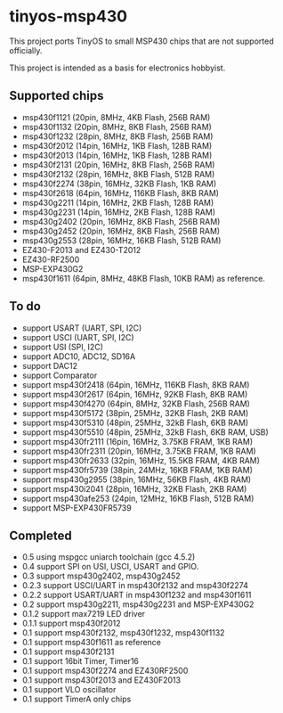 tinyos-msp430
=============

This project ports TinyOS to small MSP430 chips that are not supported
officially.

This project is intended as a basis for electronics hobbyist.

Supported chips
---------------

* msp430f1121 (20pin, 8MHz, 4KB Flash, 256B RAM)
* msp430f1132 (20pin, 8MHz, 8KB Flash, 256B RAM)
* msp430f1232 (28pin, 8MHz, 8KB Flash, 256B RAM)
* msp430f2012 (14pin, 16MHz, 1KB Flash, 128B RAM)
* msp430f2013 (14pin, 16MHz, 1KB Flash, 128B RAM)
* msp430f2131 (20pin, 16MHz, 8KB Flash, 256B RAM)
* msp430f2132 (28pin, 16MHz, 8KB Flash, 512B RAM)
* msp430f2274 (38pin, 16MHz, 32KB Flash, 1KB RAM)
* msp430f2618 (64pin, 16MHz, 116KB Flash, 8KB RAM)
* msp430g2211 (14pin, 16MHz, 2KB Flash, 128B RAM)
* msp430g2231 (14pin, 16MHz, 2KB Flash, 128B RAM)
* msp430g2402 (20pin, 16MHz, 8KB Flash, 256B RAM)
* msp430g2452 (20pin, 16MHz, 8KB Flash, 256B RAM)
* msp430g2553 (28pin, 16MHz, 16KB Flash, 512B RAM)
* EZ430-F2013 and EZ430-T2012
* EZ430-RF2500
* MSP-EXP430G2
* msp430f1611 (64pin, 8MHz, 48KB Flash, 10KB RAM) as reference.

To do
-----

* support USART (UART, SPI, I2C)
* support USCI (UART, SPI, I2C)
* support USI (SPI, I2C)
* support ADC10, ADC12, SD16A
* support DAC12
* support Comparator
* support msp430f2418 (64pin, 16MHz, 116KB Flash, 8KB RAM)
* support msp430f2617 (64pin, 16MHz, 92KB Flash, 8KB RAM)
* support msp430f4270 (64pin, 8MHz, 32KB Flash, 256B RAM)
* support msp430f5172 (38pin, 25MHz, 32KB Flash, 2KB RAM)
* support msp430f5310 (48pin, 25MHz, 32kB Flash, 6KB RAM)
* support msp430f5510 (48pin, 25MHz, 32kB Flash, 6KB RAM, USB)
* support msp430fr2111 (16pin, 16MHz, 3.75KB FRAM, 1KB RAM)
* support msp430fr2311 (20pin, 16MHz, 3.75KB FRAM, 1KB RAM)
* support msp430fr2633 (32pin, 16MHz, 15.5KB FRAM, 4KB RAM)
* support msp430fr5739 (38pin, 24MHz, 16KB FRAM, 1KB RAM)
* support msp430g2955 (38pin, 16MHz, 56KB Flash, 4KB RAM)
* support msp430i2041 (28pin, 16MHz, 32KB Flash, 2KB RAM)
* support msp430afe253 (24pin, 12MHz, 16KB Flash, 512B RAM)
* support MSP-EXP430FR5739

Completed
---------

* 0.5 using mspgcc uniarch toolchain (gcc 4.5.2)
* 0.4 support SPI on USI, USCI, USART and GPIO.
* 0.3 support msp430g2402, msp430g2452
* 0.2.3 support USCI/UART in msp430f2132 and msp430f2274
* 0.2.2 support USART/UART in msp430f1232 and msp430f1611
* 0.2 support msp430g2211, msp430g2231 and MSP-EXP430G2
* 0.1.2 support max7219 LED driver
* 0.1.1 support msp430f2012
* 0.1 support msp430f2132, msp430f1232, msp430f1132
* 0.1 support msp430f1611 as reference
* 0.1 support msp430f2131
* 0.1 support 16bit Timer, Timer16
* 0.1 support msp430f2274 and EZ430RF2500
* 0.1 support msp430f2013 and EZ430F2013
* 0.1 support VLO oscillator
* 0.1 support TimerA only chips
